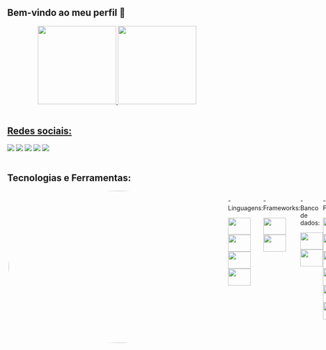 ## Bem-vindo ao meu perfil 🦝

<div align="center">
  <a href="https://github.com/maykeesa">
  <img height="180em" src="https://github-readme-streak-stats.herokuapp.com?user=maykeesa&theme=dark&mode=weekly"/>
  <img height="180em" src="https://api.githubtrends.io/user/svg/MaykeESA/langs?time_range=one_year&compact=True&theme=dark"/>
</div>

<br>

## Redes sociais:
  <div> 
    <a href="https://www.instagram.com/maykeesa/" target="_blank"><img src="https://img.shields.io/badge/-Instagram-%23E4405F?style=for-the-badge&logo=instagram&logoColor=white" target="_blank"></a>
    <a href = "https://twitter.com/Mayke7ESA"><img src="https://img.shields.io/badge/Twitter-1DA1F2?style=for-the-badge&logo=twitter&logoColor=white" target="_blank"></a>
   	<a href="https://www.twitch.tv/maykeesa" target="_blank"><img src="https://img.shields.io/badge/Twitch-9146FF?style=for-the-badge&logo=twitch&logoColor=white" target="_blank"></a>
    <a href="https://www.linkedin.com/in/mayke-erick-14a36420a/" target="_blank"><img src="https://img.shields.io/badge/-LinkedIn-%230077B5?style=for-the-badge&logo=linkedin&logoColor=white" target="_blank"></a> 
    <a href="https://steamcommunity.com/id/MaykeESA/" target="_blank"><img src="https://img.shields.io/badge/Steam-000000?style=for-the-badge&logo=steam&logoColor=white" target="_blank"></a> 
  </div>

<br>

## Tecnologias e Ferramentas:

<div style="display: flex; justify-content: space-around; align-items: flex-start;">
  <img align="right" height="350" width="600" src="https://user-images.githubusercontent.com/74038190/225813708-98b745f2-7d22-48cf-9150-083f1b00d6c9.gif" style="border-radius:50%;">
  <div>
      <p>- Linguagens:</p>
      <div>
          <img height="39" width="52" src="https://cdn.jsdelivr.net/gh/devicons/devicon@latest/icons/java/java-original.svg"/>
          <img height="39" width="52" src="https://cdn.jsdelivr.net/gh/devicons/devicon@latest/icons/python/python-original.svg"/>
          <img height="39" width="52" src="https://cdn.jsdelivr.net/gh/devicons/devicon@latest/icons/groovy/groovy-original.svg"/>
          <img height="39" width="52" src="https://cdn.jsdelivr.net/gh/devicons/devicon@latest/icons/csharp/csharp-original.svg"/>
      </div>
  </div>

  <div>
      <p>- Frameworks:</p>
      <div>
          <img height="39" width="52" src="https://cdn.jsdelivr.net/gh/devicons/devicon@latest/icons/spring/spring-original.svg"/>
          <img height="39" width="52" src="https://cdn.jsdelivr.net/gh/devicons/devicon@latest/icons/grails/grails-original.svg"/>
      </div>
  </div>

  <div>
      <p>- Banco de dados:</p>
      <div>
          <img height="39" width="52" src="https://cdn.jsdelivr.net/gh/devicons/devicon@latest/icons/postgresql/postgresql-original.svg"/>
          <img height="39" width="52" src="https://cdn.jsdelivr.net/gh/devicons/devicon@latest/icons/mysql/mysql-original.svg"/>
      </div>
  </div>

  <div>
      <p>- Ferramentas:</p>
      <div>
          <img height="39" width="52" src="https://cdn.jsdelivr.net/gh/devicons/devicon@latest/icons/eclipse/eclipse-original.svg"/>
          <img height="39" width="52" src="https://cdn.jsdelivr.net/gh/devicons/devicon@latest/icons/intellij/intellij-original.svg"/>
          <img height="39" width="52" src="https://cdn.jsdelivr.net/gh/devicons/devicon@latest/icons/vscode/vscode-original.svg"/>
          <img height="39" width="52" src="https://cdn.jsdelivr.net/gh/devicons/devicon@latest/icons/git/git-original.svg"/>
          <img height="39" width="52" src="https://cdn.jsdelivr.net/gh/devicons/devicon@latest/icons/maven/maven-original.svg"/>
          <img height="39" width="52" src="https://cdn.jsdelivr.net/gh/devicons/devicon@latest/icons/trello/trello-original.svg"/>
      </div>
  </div>
</div>

